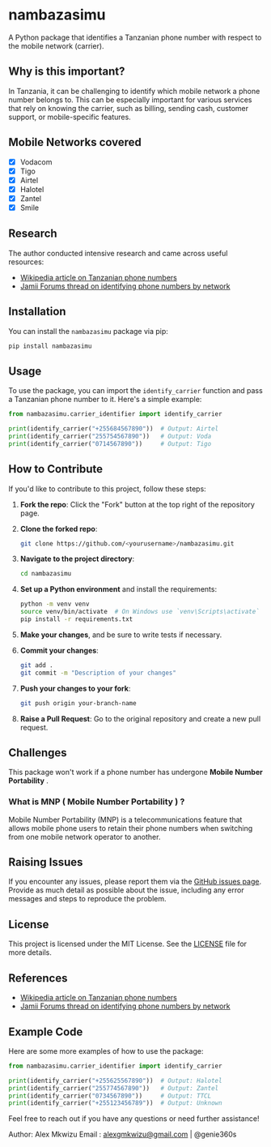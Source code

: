# nambazasimu

A Python package that identifies a Tanzanian phone number with respect to the mobile network (carrier).

## Why is this important?

In Tanzania, it can be challenging to identify which mobile network a phone number belongs to. This can be especially important for various services that rely on knowing the carrier, such as billing, sending cash, customer support, or mobile-specific features.

## Mobile Networks covered  
- [x] Vodacom
- [x] Tigo
- [x] Airtel
- [x] Halotel
- [x] Zantel
- [x] Smile

## Research

The author conducted intensive research and came across useful resources:

- [Wikipedia article on Tanzanian phone numbers](https://sw.wikipedia.org/wiki/Namba_za_simu_Tanzania)
- [Jamii Forums thread on identifying phone numbers by network](https://www.jamiiforums.com/threads/jinsi-ya-kutambua-namba-ya-simu-ni-ya-mtandao-upi.1438096/)

## Installation

You can install the `nambazasimu` package via pip:

```bash
pip install nambazasimu
```

## Usage

To use the package, you can import the `identify_carrier` function and pass a Tanzanian phone number to it. Here's a simple example:

```python
from nambazasimu.carrier_identifier import identify_carrier

print(identify_carrier("+255684567890"))  # Output: Airtel
print(identify_carrier("255754567890"))   # Output: Voda
print(identify_carrier("0714567890"))     # Output: Tigo
```

## How to Contribute

If you'd like to contribute to this project, follow these steps:

1. **Fork the repo**: Click the "Fork" button at the top right of the repository page.
2. **Clone the forked repo**: 

    ```bash
    git clone https://github.com/<yourusername>/nambazasimu.git
    ```
3. **Navigate to the project directory**:

    ```bash
    cd nambazasimu
    ```
4. **Set up a Python environment** and install the requirements:

    ```bash
    python -m venv venv
    source venv/bin/activate  # On Windows use `venv\Scripts\activate`
    pip install -r requirements.txt
    ```
5. **Make your changes**, and be sure to write tests if necessary.
6. **Commit your changes**:

    ```bash
    git add .
    git commit -m "Description of your changes"
    ```
7. **Push your changes to your fork**:

    ```bash
    git push origin your-branch-name
    ```
8. **Raise a Pull Request**: Go to the original repository and create a new pull request.

##  Challenges

This package won't work if a phone number has undergone **Mobile Number Portability** .

### What is MNP ( Mobile Number Portability ) ?

Mobile Number Portability (MNP) is a telecommunications feature that allows mobile phone users to retain their phone numbers when switching from one mobile network operator to another.

## Raising Issues

If you encounter any issues, please report them via the [GitHub issues page](https://github.com/genie360s/nambazasimu/issues). Provide as much detail as possible about the issue, including any error messages and steps to reproduce the problem.

## License

This project is licensed under the MIT License. See the [LICENSE](LICENSE) file for more details.

## References

- [Wikipedia article on Tanzanian phone numbers](https://sw.wikipedia.org/wiki/Namba_za_simu_Tanzania)
- [Jamii Forums thread on identifying phone numbers by network](https://www.jamiiforums.com/threads/jinsi-ya-kutambua-namba-ya-simu-ni-ya-mtandao-upi.1438096/)




## Example Code

Here are some more examples of how to use the package:

```python
from nambazasimu.carrier_identifier import identify_carrier

print(identify_carrier("+255625567890"))  # Output: Halotel
print(identify_carrier("255774567890"))   # Output: Zantel
print(identify_carrier("0734567890"))     # Output: TTCL
print(identify_carrier("+255123456789"))  # Output: Unknown
```

Feel free to reach out if you have any questions or need further assistance!

Author: Alex Mkwizu
Email : alexgmkwizu@gmail.com | @genie360s